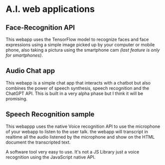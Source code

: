 # A.I. web applications

## Face-Recognition API

This webapp uses the TensorFlow model to recognize faces and face expressions using a simple image picked up by your computer or mobile phone, also taking a pictura using the smartphone cam _(last feature is only for smartphones)_.

## Audio Chat app

This webapp is a simple chat app that interacts with a chatbot but also combines the power of speech synthesis, speech recognition and the ChatGPT API. This is built in a very alpha phase but I think it will be promising.

## Speech Recognition sample

This webappp uses the native Voice recognition API to use the microphone of your webapp to listen to the user talk. the webapp will transcript in realtime all the audio listened by the microphone and show on the HTML document the transcripted text.

A software tool very easy to use. It's not a JS Library just a voice recognition using the JavaScript native API.
